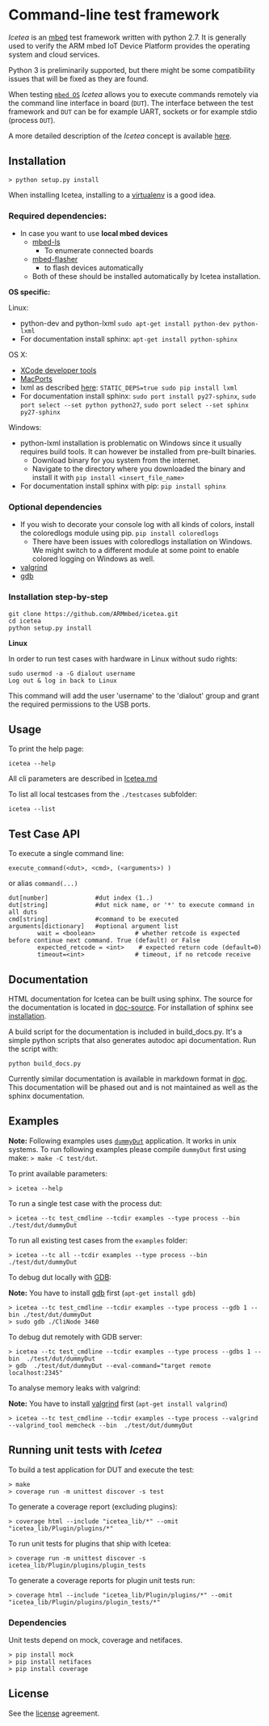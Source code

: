 # Command-line test framework

*Icetea* is an [mbed](www.mbed.com) test framework written
with python 2.7. It is generally used to verify the ARM mbed
IoT Device Platform provides the operating system and cloud services.

Python 3 is preliminarily supported, but there might be some
compatibility issues that will be fixed as they are found.

When testing [`mbed OS`](https://www.mbed.com/en/platform/mbed-os/)
*Icetea* allows you to execute commands remotely via
the command line interface in board (`DUT`).
The interface between the test framework and `DUT` can be
for example UART, sockets or for example stdio (process `DUT`).

A more detailed description of the *Icetea* concept is
available [here](doc/README.md).

## Installation

`> python setup.py install`

When installing Icetea, installing to a
[virtualenv](https://virtualenv.pypa.io/en/stable/installation/) is
a good idea.

### Required dependencies:

* In case you want to use **local mbed devices**
  * [mbed-ls](https://github.com/armmbed/mbed-ls)
    * To enumerate connected boards
  * [mbed-flasher](https://github.com/ARMmbed/mbed-flasher)
    * to flash devices automatically
  * Both of these should be installed automatically by
  Icetea installation.

**OS specific:**

Linux:
* python-dev and python-lxml
`sudo apt-get install python-dev python-lxml`
* For documentation install sphinx:
`apt-get install python-sphinx`

OS X:
* [XCode developer tools](http://osxdaily.com/2014/02/12/install-command-line-tools-mac-os-x/)
* [MacPorts](https://www.macports.org/install.php)
* lxml as described
[here](http://lxml.de/installation.html#installation):
`STATIC_DEPS=true sudo pip install lxml`
* For documentation install sphinx:
`sudo port install py27-sphinx`, `sudo port select --set python python27`,
`sudo port select --set sphinx py27-sphinx`

Windows:
* python-lxml installation is problematic on Windows since
it usually requires build tools. It can however be installed
from pre-built binaries.
    * Download binary for you system from the internet.
    * Navigate to the directory where you downloaded the
    binary and install it with `pip install <insert_file_name>`
* For documentation install sphinx with pip:
`pip install sphinx`

### Optional dependencies

* If you wish to decorate your console log with all kinds of colors,
install the coloredlogs module using pip. `pip install coloredlogs`
    * There have been issues with coloredlogs installation on Windows.
     We might switch to a different module at some point to enable
     colored logging on Windows as well.
* [valgrind](http://valgrind.org)
* [gdb](https://www.gnu.org/software/gdb/)


### Installation step-by-step

```
git clone https://github.com/ARMmbed/icetea.git
cd icetea
python setup.py install
```

**Linux**

In order to run test cases with hardware in Linux without sudo rights:

```
sudo usermod -a -G dialout username
Log out & log in back to Linux
```

This command will add the user 'username' to the 'dialout' group and
grant the required permissions to the USB ports.

## Usage

To print the help page:

`icetea --help`

All cli parameters are described in [Icetea.md](doc/Icetea.md)

To list all local testcases from the `./testcases` subfolder:

`icetea --list`

## Test Case API

To execute a single command line:

` execute_command(<dut>, <cmd>, (<arguments>) ) `

or alias `command(...)`


```
dut[number]             #dut index (1..)
dut[string]             #dut nick name, or '*' to execute command in all duts
cmd[string]             #command to be executed
arguments[dictionary]   #optional argument list
        wait = <boolean>           # whether retcode is expected before continue next command. True (default) or False
        expected_retcode = <int>    # expected return code (default=0)
        timeout=<int>              # timeout, if no retcode receive
```

## Documentation
HTML documentation for Icetea can be built using sphinx. The source
for the documentation is located in [doc-source](doc-source).
For installation of sphinx see [installation](#installation).

A build script for the documentation is included in build_docs.py.
It's a simple python scripts that also generates autodoc api documentation.
Run the script with:

`python build_docs.py`

Currently similar documentation is available in markdown format in
[doc](doc). This documentation will be phased out and is not maintained
as well as the sphinx documentation.

## Examples

**Note:** Following examples uses [`dummyDut`](test/dut/dummyDut.c)
application. It works in unix systems.
To run following examples please compile `dummyDut` first using make:
`> make -C test/dut`.

To print available parameters:

`> icetea --help`

To run a single test case with the process dut:

`> icetea --tc test_cmdline --tcdir examples --type process --bin ./test/dut/dummyDut`

To run all existing test cases from the `examples` folder:

`> icetea --tc all --tcdir examples --type process --bin ./test/dut/dummyDut`

To debug dut locally with [GDB](https://www.gnu.org/software/gdb/):

**Note:** You have to install [gdb](https://www.gnu.org/software/gdb/) first (`apt-get install gdb`)

```
> icetea --tc test_cmdline --tcdir examples --type process --gdb 1 --bin ./test/dut/dummyDut
> sudo gdb ./CliNode 3460
```

To debug dut remotely with GDB server:

```
> icetea --tc test_cmdline --tcdir examples --type process --gdbs 1 --bin  ./test/dut/dummyDut
> gdb  ./test/dut/dummyDut --eval-command="target remote localhost:2345"
```

To analyse memory leaks with valgrind:

**Note:** You have to install [valgrind](http://valgrind.org) first (`apt-get install valgrind`)
```
> icetea --tc test_cmdline --tcdir examples --type process --valgrind --valgrind_tool memcheck --bin  ./test/dut/dummyDut
```

## Running unit tests with *Icetea*

To build a test application for DUT and execute the test:

```
> make
> coverage run -m unittest discover -s test
```

To generate a coverage report (excluding plugins):

```
> coverage html --include "icetea_lib/*" --omit "icetea_lib/Plugin/plugins/*"
```

To run unit tests for plugins that ship with Icetea:

```
> coverage run -m unittest discover -s icetea_lib/Plugin/plugins/plugin_tests
```

To generate a coverage reports for plugin unit tests run:

```
> coverage html --include "icetea_lib/Plugin/plugins/*" --omit "icetea_lib/Plugin/plugins/plugin_tests/*"
```

### Dependencies

Unit tests depend on mock, coverage and netifaces.

```
> pip install mock
> pip install netifaces
> pip install coverage
```

## License

See the [license](LICENSE) agreement.
